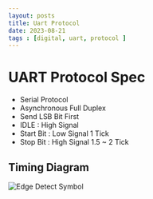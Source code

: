 ```yaml
---
layout: posts
title: Uart Protocol 
date: 2023-08-21
tags : [digital, uart, protocol ]
---
```


# UART Protocol Spec
* Serial Protocol
* Asynchronous Full Duplex
* Send LSB Bit First
* IDLE      : High Signal
* Start Bit : Low  Signal 1 Tick
* Stop  Bit : High Signal 1.5 ~ 2 Tick

## Timing Diagram 
![Edge Detect Symbol](/assets/img/Digital/Uart-Tx-Rx.png)